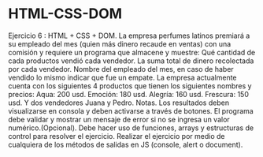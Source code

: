 # HTML-CSS-DOM

Ejercicio 6 : HTML + CSS + DOM.
La empresa perfumes latinos premiará a su empleado del mes (quien más dinero recaude en ventas) con una comisión y requiere un programa que almacene y muestre:
Qué cantidad de cada productos vendió cada vendedor.
La suma total de dinero recolectada por cada vendedor.
Nombre del empleado del mes, en caso de haber vendido lo mismo indicar que fue un empate.
La empresa actualmente cuenta con los siguientes 4 productos que tienen los siguientes nombres y precios:
Aqua: 200 usd.
Emoción: 180 usd.
Alegría: 160 usd.
Frescura: 150 usd.
Y dos vendedores Juana y Pedro.
Notas.
Los resultados deben visualizarse en consola y deben activarse a través de botones.
El programa debe validar y mostrar un mensaje de error si no se ingresa un valor numérico.(Opcional).
Debe hacer uso de funciones, arrays y estructuras de control para resolver el ejercicio.
Realizar el ejercicio por medio de cualquiera de los métodos de salidas en JS (console, alert o document).
